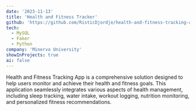```yaml
---
date: '2023-11-13'
title: 'Health and Fitness Tracker'
github: 'https://github.com/RisticDjordje/health-and-fitness-tracking-app'
tech:
  - MySQL
  - Faker
  - Python
company: 'Minerva University'
showInProjects: true
ai: false
---
```


Health and Fitness Tracking App is a comprehensive solution designed to help users monitor and achieve their health and fitness goals. This application seamlessly integrates various aspects of health management, including sleep tracking, water intake, workout logging, nutrition monitoring, and personalized fitness recommendations.
